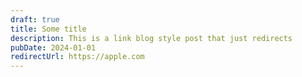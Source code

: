 ```yaml
---
draft: true
title: Some title
description: This is a link blog style post that just redirects
pubDate: 2024-01-01
redirectUrl: https://apple.com
---
```


<!-- NOTE: Keeping this file for now as an example of how to do a linkblog style post and to remind me of the existance of the isUnlisted flag -->
